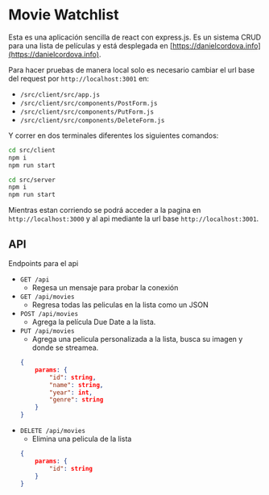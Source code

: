 # Movie Watchlist

Esta es una aplicación sencilla de react con express.js. Es un sistema CRUD para una lista de películas y está desplegada en [https://danielcordova.info](https://danielcordova.info).

Para hacer pruebas de manera local solo es necesario cambiar el url base del request por ``http://localhost:3001`` en:
- ``/src/client/src/app.js``
- ``/src/client/src/components/PostForm.js``
- ``/src/client/src/components/PutForm.js``
- ``/src/client/src/components/DeleteForm.js``

Y correr en dos terminales diferentes los siguientes comandos:

```bash
cd src/client
npm i
npm run start
```
```bash
cd src/server
npm i
npm run start
```
Mientras estan corriendo se podrá acceder a la pagina en ``http://localhost:3000`` y al api mediante la url base ``http://localhost:3001``.

## API

Endpoints para el api

- ``GET /api``
    - Regesa un mensaje para probar la conexión
- ``GET /api/movies``
    - Regresa todas las peliculas en la lista como un JSON
- ``POST /api/movies``
    - Agrega la película Due Date a la lista.
- ``PUT /api/movies`` 
    - Agrega una pelicula personalizada a la lista, busca su imagen y donde se streamea.
    ```JSON
    {
        params: {
            "id": string,
            "name": string,
            "year": int,
            "genre": string
        }
    }
    ```
- ``DELETE /api/movies``
    - Elimina una pelicula de la lista
    ```JSON
    {
        params: {
            "id": string
        }
    }
    ```